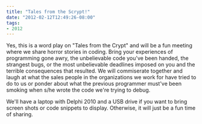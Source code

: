 ```yaml
---
title: "Tales from the Scrypt!"
date: "2012-02-12T12:49:26-08:00"
tags:
- 2012
---
```


Yes, this is a word play on "Tales from the Crypt" and will be a fun meeting where we share horror stories in coding.  Bring your experiences of programming gone awry, the unbelievable code you've been handed, the strangest bugs, or the most unbelievable deadlines imposed on you and the terrible consequences that resulted.  We will commiserate together and laugh at what the sales people in the organizations we work for have tried to do to us or ponder about what the previous programmer must've been smoking when s/he wrote the code we're trying to debug.

We'll have a laptop with Delphi 2010 and a USB drive if you want to bring screen shots or code snippets to display. Otherwise, it will just be a fun time of sharing.
